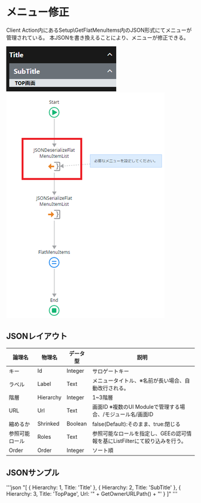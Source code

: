 # メニュー修正

Client Action内にあるSetup\GetFlatMenuItems内のJSON形式にてメニューが管理されている。
本JSONを書き換えることにより、メニューが修正できる。

![alt text](https://raw.githubusercontent.com/atoji0/outsystem_dev/main/wiki/image/メニュー修正/image.png)
![alt text](https://raw.githubusercontent.com/atoji0/outsystem_dev/main/wiki/image/メニュー修正/image-1.png)

## JSONレイアウト

| 論理名         | 物理名    | データ型 | 説明                                                                        |
| -------------- | --------- | -------- | --------------------------------------------------------------------------- |
| キー           | Id        | Integer  | サロゲートキー                                                              |
| ラベル         | Label     | Text     | メニュータイトル、※名前が長い場合、自動改行される。                         |
| 階層           | Hierarchy | Integer  | 1~3階層                                                                     |
| URL            | Url       | Text     | 画面ID ※複数のUI Moduleで管理する場合、/モジュール名/画面ID                 |
| 縮めるか       | Shrinked  | Boolean  | false(Default):そのまま、true:閉じる                                        |
| 参照可能ロール | Roles     | Text     | 参照可能なロールを指定し、GEEの認可情報を基にListFilterにて絞り込みを行う。 |
| Order          | Order     | Integer  | ソート順                                                                    |

## JSONサンプル

'''json
"[
    {
        Hierarchy: 1,
        Title: 'Title'
    },
    {
        Hierarchy: 2,
        Title: 'SubTitle'
    },
    {
        Hierarchy: 3,
        Title: 'TopPage',
        Url: '" + GetOwnerURLPath() + "'
    }
]"
'''
